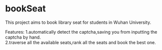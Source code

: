 # bookSeat

This project aims to book library seat for students in Wuhan University.

Features:
1.automatically detect the captcha,saving you from inputting the captcha by hand.  
2.traverse all the available seats,rank all the seats and book the best one.

